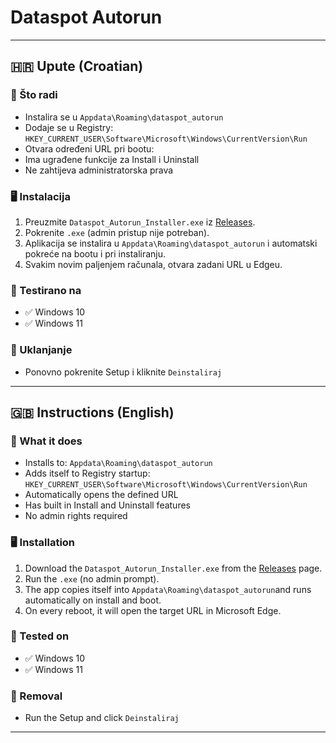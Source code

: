 # Dataspot Autorun

---

## 🇭🇷 Upute (Croatian)

### 🔧 Što radi

- Instalira se u `Appdata\Roaming\dataspot_autorun`
- Dodaje se u Registry:  
  `HKEY_CURRENT_USER\Software\Microsoft\Windows\CurrentVersion\Run`
- Otvara određeni URL pri bootu:
- Ima ugrađene funkcije za Install i Uninstall
- Ne zahtijeva administratorska prava

### 🖥️ Instalacija

1. Preuzmite `Dataspot_Autorun_Installer.exe` iz [Releases](https://github.com/flaskarin/dataspot/releases/tag/2.0).
2. Pokrenite `.exe` (admin pristup nije potreban).
3. Aplikacija se instalira u `Appdata\Roaming\dataspot_autorun` i automatski pokreće na bootu i pri instaliranju.
4. Svakim novim paljenjem računala, otvara zadani URL u Edgeu.

### 🧪 Testirano na

- ✅ Windows 10
- ✅ Windows 11

### 🧼 Uklanjanje

- Ponovno pokrenite Setup i kliknite `Deinstaliraj`

---

## 🇬🇧 Instructions (English)

### 🔧 What it does

- Installs to:  `Appdata\Roaming\dataspot_autorun`
- Adds itself to Registry startup:  
  `HKEY_CURRENT_USER\Software\Microsoft\Windows\CurrentVersion\Run`
- Automatically opens the defined URL
- Has built in Install and Uninstall features
- No admin rights required

### 🖥️ Installation

1. Download the `Dataspot_Autorun_Installer.exe` from the [Releases](https://github.com/flaskarin/dataspot/releases/tag/2.0) page.
2. Run the `.exe` (no admin prompt).
3. The app copies itself into `Appdata\Roaming\dataspot_autorun`and runs automatically on install and boot.
4. On every reboot, it will open the target URL in Microsoft Edge.

### 🧪 Tested on

- ✅ Windows 10
- ✅ Windows 11

### 🧼 Removal

- Run the Setup and click `Deinstaliraj`

---
